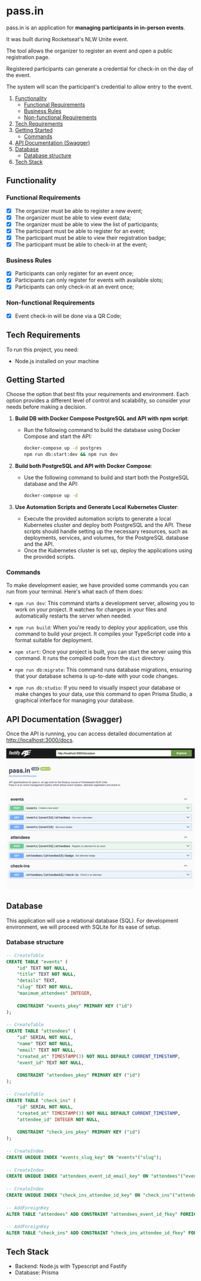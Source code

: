 # pass.in

pass.in is an application for **managing participants in in-person events**.

It was built during Rocketseat's NLW Unite event.

The tool allows the organizer to register an event and open a public registration page.

Registered participants can generate a credential for check-in on the day of the event.

The system will scan the participant's credential to allow entry to the event.

1. [Functionality](#functionality)
    - [Functional Requirements](#functional-requirements)
    - [Business Rules](#business-rules)
    - [Non-functional Requirements](#non-functional-requirements)
2. [Tech Requirements](#tech-requirements)
3. [Getting Started](#getting-started)
    - [Commands](#commands)
4. [API Documentation (Swagger)](#api-documentation-swagger)
5. [Database](#database)
    - [Database structure](#database-structure)
6. [Tech Stack](#tech-stack)

## Functionality

### Functional Requirements

- [x] The organizer must be able to register a new event;
- [x] The organizer must be able to view event data;
- [x] The organizer must be able to view the list of participants;
- [x] The participant must be able to register for an event;
- [x] The participant must be able to view their registration badge;
- [x] The participant must be able to check-in at the event;

### Business Rules

- [x] Participants can only register for an event once;
- [x] Participants can only register for events with available slots;
- [x] Participants can only check-in at an event once;

### Non-functional Requirements

- [x] Event check-in will be done via a QR Code;

## Tech Requirements

To run this project, you need:

- Node.js installed on your machine

## Getting Started

Choose the option that best fits your requirements and environment. Each option provides a different level of control and scalability, so consider your needs before making a decision.

1. **Build DB with Docker Compose PostgreSQL and API with npm script**:

    - Run the following command to build the database using Docker Compose and start the API:
        ```bash
        docker-compose up -d postgres
        npm run db:start:dev && npm run dev
        ```

2. **Build both PostgreSQL and API with Docker Compose**:

    - Use the following command to build and start both the PostgreSQL database and the API:
        ```bash
        docker-compose up -d
        ```

3. **Use Automation Scripts and Generate Local Kubernetes Cluster**:
    - Execute the provided automation scripts to generate a local Kubernetes cluster and deploy both PostgreSQL and the API. These scripts should handle setting up the necessary resources, such as deployments, services, and volumes, for the PostgreSQL database and the API.
    - Once the Kubernetes cluster is set up, deploy the applications using the provided scripts.

### Commands

To make development easier, we have provided some commands you can run from your terminal. Here's what each of them does:

- `npm run dev`: This command starts a development server, allowing you to work on your project. It watches for changes in your files and automatically restarts the server when needed.
  
- `npm run build`: When you're ready to deploy your application, use this command to build your project. It compiles your TypeScript code into a format suitable for deployment.

- `npm start`: Once your project is built, you can start the server using this command. It runs the compiled code from the `dist` directory.

- `npm run db:migrate`: This command runs database migrations, ensuring that your database schema is up-to-date with your code changes.

- `npm run db:studio`: If you need to visually inspect your database or make changes to your data, use this command to open Prisma Studio, a graphical interface for managing your database.

## API Documentation (Swagger)

Once the API is running, you can access detailed documentation at [http://localhost:3000/docs](http://localhost:3000/docs).

<img src=".assets/swagger.png" width="600" alt="swagger api documentation screenshot" />

## Database

This application will use a relational database (SQL). For development environment, we will proceed with SQLite for its ease of setup.

### Database structure

```sql
-- CreateTable
CREATE TABLE "events" (
	"id" TEXT NOT NULL,
	"title" TEXT NOT NULL,
	"details" TEXT,
	"slug" TEXT NOT NULL,
	"maximum_attendees" INTEGER,

	CONSTRAINT "events_pkey" PRIMARY KEY ("id")
);

-- CreateTable
CREATE TABLE "attendees" (
	"id" SERIAL NOT NULL,
	"name" TEXT NOT NULL,
	"email" TEXT NOT NULL,
	"created_at" TIMESTAMP(3) NOT NULL DEFAULT CURRENT_TIMESTAMP,
	"event_id" TEXT NOT NULL,

	CONSTRAINT "attendees_pkey" PRIMARY KEY ("id")
);

-- CreateTable
CREATE TABLE "check_ins" (
	"id" SERIAL NOT NULL,
	"created_at" TIMESTAMP(3) NOT NULL DEFAULT CURRENT_TIMESTAMP,
	"attendee_id" INTEGER NOT NULL,

	CONSTRAINT "check_ins_pkey" PRIMARY KEY ("id")
);

-- CreateIndex
CREATE UNIQUE INDEX "events_slug_key" ON "events"("slug");

-- CreateIndex
CREATE UNIQUE INDEX "attendees_event_id_email_key" ON "attendees"("event_id", "email");

-- CreateIndex
CREATE UNIQUE INDEX "check_ins_attendee_id_key" ON "check_ins"("attendee_id");

-- AddForeignKey
ALTER TABLE "attendees" ADD CONSTRAINT "attendees_event_id_fkey" FOREIGN KEY ("event_id") REFERENCES "events"("id") ON DELETE CASCADE ON UPDATE CASCADE;

-- AddForeignKey
ALTER TABLE "check_ins" ADD CONSTRAINT "check_ins_attendee_id_fkey" FOREIGN KEY ("attendee_id") REFERENCES "attendees"("id") ON DELETE CASCADE ON UPDATE CASCADE;
```

## Tech Stack

- Backend: Node.js with Typescript and Fastify
- Database: Prisma
